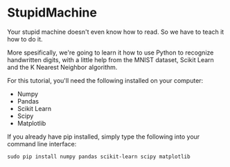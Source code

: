 # StupidMachine

Your stupid machine doesn't even know how to read. So we have to teach it how to do it.

More spesifically, we're going to learn it how to use Python to recognize handwritten digits, with a little help from the MNIST dataset, Scikit Learn and the K Nearest Neighbor algorithm.

For this tutorial, you'll need the following installed on your computer:

- Numpy
- Pandas
- Scikit Learn 
- Scipy
- Matplotlib

If you already have pip installed, simply type the following into your command line interface:

`sudo pip install numpy pandas scikit-learn scipy matplotlib`